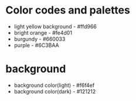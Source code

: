 # Color codes and palettes
* light yellow background - #ffd966
* bright orange - #fe4d01
* burgundy - #660033
* purple - #6C3BAA

# background
* background color(light) - #f6f4ef
* background color(dark) - #121212